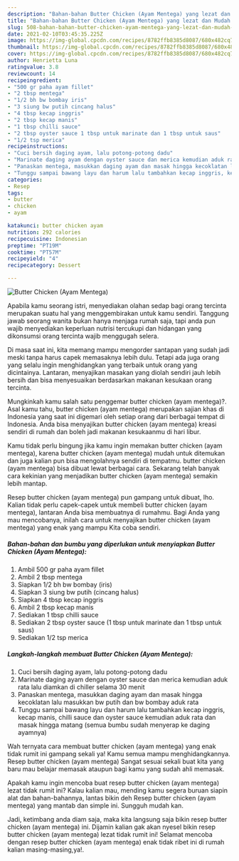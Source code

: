 ```yaml
---
description: "Bahan-bahan Butter Chicken (Ayam Mentega) yang lezat dan Mudah Dibuat"
title: "Bahan-bahan Butter Chicken (Ayam Mentega) yang lezat dan Mudah Dibuat"
slug: 508-bahan-bahan-butter-chicken-ayam-mentega-yang-lezat-dan-mudah-dibuat
date: 2021-02-10T03:45:35.225Z
image: https://img-global.cpcdn.com/recipes/8782ffb8385d8087/680x482cq70/butter-chicken-ayam-mentega-foto-resep-utama.jpg
thumbnail: https://img-global.cpcdn.com/recipes/8782ffb8385d8087/680x482cq70/butter-chicken-ayam-mentega-foto-resep-utama.jpg
cover: https://img-global.cpcdn.com/recipes/8782ffb8385d8087/680x482cq70/butter-chicken-ayam-mentega-foto-resep-utama.jpg
author: Henrietta Luna
ratingvalue: 3.8
reviewcount: 14
recipeingredient:
- "500 gr paha ayam fillet"
- "2 tbsp mentega"
- "1/2 bh bw bombay iris"
- "3 siung bw putih cincang halus"
- "4 tbsp kecap inggris"
- "2 tbsp kecap manis"
- "1 tbsp chilli sauce"
- "2 tbsp oyster sauce 1 tbsp untuk marinate dan 1 tbsp untuk saus"
- "1/2 tsp merica"
recipeinstructions:
- "Cuci bersih daging ayam, lalu potong-potong dadu"
- "Marinate daging ayam dengan oyster sauce dan merica kemudian aduk rata lalu diamkan di chiller selama 30 menit"
- "Panaskan mentega, masukkan daging ayam dan masak hingga kecoklatan lalu masukkan bw putih dan bw bombay aduk rata"
- "Tunggu sampai bawang layu dan harum lalu tambahkan kecap inggris, kecap manis, chilli sauce dan oyster sauce kemudian aduk rata dan masak hingga matang (semua bumbu sudah menyerap ke daging ayamnya)"
categories:
- Resep
tags:
- butter
- chicken
- ayam

katakunci: butter chicken ayam 
nutrition: 292 calories
recipecuisine: Indonesian
preptime: "PT19M"
cooktime: "PT57M"
recipeyield: "4"
recipecategory: Dessert

---
```



![Butter Chicken (Ayam Mentega)](https://img-global.cpcdn.com/recipes/8782ffb8385d8087/680x482cq70/butter-chicken-ayam-mentega-foto-resep-utama.jpg)

Apabila kamu seorang istri, menyediakan olahan sedap bagi orang tercinta merupakan suatu hal yang menggembirakan untuk kamu sendiri. Tanggung jawab seorang  wanita bukan hanya menjaga rumah saja, tapi anda pun wajib menyediakan keperluan nutrisi tercukupi dan hidangan yang dikonsumsi orang tercinta wajib menggugah selera.

Di masa  saat ini, kita memang mampu mengorder santapan yang sudah jadi meski tanpa harus capek memasaknya lebih dulu. Tetapi ada juga orang yang selalu ingin menghidangkan yang terbaik untuk orang yang dicintainya. Lantaran, menyajikan masakan yang diolah sendiri jauh lebih bersih dan bisa menyesuaikan berdasarkan makanan kesukaan orang tercinta. 



Mungkinkah kamu salah satu penggemar butter chicken (ayam mentega)?. Asal kamu tahu, butter chicken (ayam mentega) merupakan sajian khas di Indonesia yang saat ini digemari oleh setiap orang dari berbagai tempat di Indonesia. Anda bisa menyajikan butter chicken (ayam mentega) kreasi sendiri di rumah dan boleh jadi makanan kesukaanmu di hari libur.

Kamu tidak perlu bingung jika kamu ingin memakan butter chicken (ayam mentega), karena butter chicken (ayam mentega) mudah untuk ditemukan dan juga kalian pun bisa mengolahnya sendiri di tempatmu. butter chicken (ayam mentega) bisa dibuat lewat berbagai cara. Sekarang telah banyak cara kekinian yang menjadikan butter chicken (ayam mentega) semakin lebih mantap.

Resep butter chicken (ayam mentega) pun gampang untuk dibuat, lho. Kalian tidak perlu capek-capek untuk membeli butter chicken (ayam mentega), lantaran Anda bisa membuatnya di rumahmu. Bagi Anda yang mau mencobanya, inilah cara untuk menyajikan butter chicken (ayam mentega) yang enak yang mampu Kita coba sendiri.

<!--inarticleads1-->

##### Bahan-bahan dan bumbu yang diperlukan untuk menyiapkan Butter Chicken (Ayam Mentega):

1. Ambil 500 gr paha ayam fillet
1. Ambil 2 tbsp mentega
1. Siapkan 1/2 bh bw bombay (iris)
1. Siapkan 3 siung bw putih (cincang halus)
1. Siapkan 4 tbsp kecap inggris
1. Ambil 2 tbsp kecap manis
1. Sediakan 1 tbsp chilli sauce
1. Sediakan 2 tbsp oyster sauce (1 tbsp untuk marinate dan 1 tbsp untuk saus)
1. Sediakan 1/2 tsp merica




<!--inarticleads2-->

##### Langkah-langkah membuat Butter Chicken (Ayam Mentega):

1. Cuci bersih daging ayam, lalu potong-potong dadu
1. Marinate daging ayam dengan oyster sauce dan merica kemudian aduk rata lalu diamkan di chiller selama 30 menit
1. Panaskan mentega, masukkan daging ayam dan masak hingga kecoklatan lalu masukkan bw putih dan bw bombay aduk rata
1. Tunggu sampai bawang layu dan harum lalu tambahkan kecap inggris, kecap manis, chilli sauce dan oyster sauce kemudian aduk rata dan masak hingga matang (semua bumbu sudah menyerap ke daging ayamnya)




Wah ternyata cara membuat butter chicken (ayam mentega) yang enak tidak rumit ini gampang sekali ya! Kamu semua mampu menghidangkannya. Resep butter chicken (ayam mentega) Sangat sesuai sekali buat kita yang baru mau belajar memasak ataupun bagi kamu yang sudah ahli memasak.

Apakah kamu ingin mencoba buat resep butter chicken (ayam mentega) lezat tidak rumit ini? Kalau kalian mau, mending kamu segera buruan siapin alat dan bahan-bahannya, lantas bikin deh Resep butter chicken (ayam mentega) yang mantab dan simple ini. Sungguh mudah kan. 

Jadi, ketimbang anda diam saja, maka kita langsung saja bikin resep butter chicken (ayam mentega) ini. Dijamin kalian gak akan nyesel bikin resep butter chicken (ayam mentega) lezat tidak rumit ini! Selamat mencoba dengan resep butter chicken (ayam mentega) enak tidak ribet ini di rumah kalian masing-masing,ya!.

